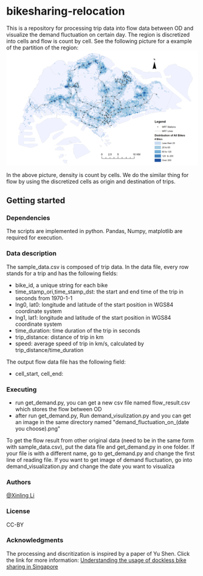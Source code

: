 # bikesharing-relocation
This is a repository for processing trip data into flow data between OD and visualize the demand fluctuation on certain day. The region is discretized into cells and flow is count by cell. See the following picture for a example of the partition of the region:
![image info](partition_example.png)

In the above picture, density is count by cells. We do the similar thing for flow by using the discretized cells as origin and destination of trips.
## Getting started

### Dependencies
The scripts are implemented in python. Pandas, Numpy, matplotlib are required for execution.

### Data description
The sample_data.csv is composed of trip data. In the data file, every row stands for a trip and has the following fields:
* bike_id, a unique string for each bike
* time_stamp_ori,time_stamp_dst: the start and end time of the trip in seconds from 1970-1-1
* lng0, lat0: longitude and latitude of the start position in WGS84 coordinate system
* lng1, lat1: longitude and latitude of the start position in WGS84 coordinate system
* time_duration: time duration of the trip in seconds
* trip_distance: distance of trip in km
* speed: average speed of trip in km/s, calculated by trip_distance/time_duration

The output flow data file has the following field:
* cell_start, cell_end:

### Executing
* run get_demand.py, you can get a new csv file named flow_result.csv which stores the flow between OD
* after run get_demand.py, Run demand_visulization.py and you can get an image in the same directory named "demand_fluctuation_on_(date you choose).png"

To get the flow result from other original data (need to be in the same form with sample_data.csv), put the data file and get_demand.py in one folder. If your file is with a different name, go to get_demand.py and change the first line of reading file. If you want to get image of demand fluctuation, go into demand_visualization.py and change the date you want to visualiza

### Authors
[@Xinling Li](li.xinling@epfl.ch)

### License
CC-BY

### Acknowledgments

The processing and discritization is inspired by a paper of Yu Shen. Click the link for more information:
[Understanding the usage of dockless bike sharing in Singapore](https://www.tandfonline.com/doi/abs/10.1080/15568318.2018.1429696)
